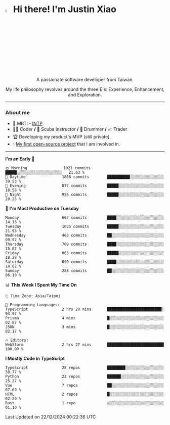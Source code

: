 # <img src="https://media.giphy.com/media/hvRJCLFzcasrR4ia7z/giphy.gif" width="5%">Hi there! I'm Justin Xiao
<p align="center">A passionate software developer from Taiwan.  </p>
<p align="center">My life philosophy revolves around the three E's: Experience, Enhancement, and Exploration.</p>

---
### About me
- 👀 MBTI - [INTP](https://www.16personalities.com/intp-personality)
- 👨‍💻 Coder **/** 🤿 Scuba Instructor **/** 🥁 Drummer **/** 📈 Trader
- 🏆 Developing my product's MVP (still private).
- 💧 [My first open-source project](https://github.com/Game-as-a-Service/Game-Lobby-Web) that I am involved in.

---
<!--START_SECTION:waka-->
**I'm an Early 🐤** 

```text
🌞 Morning                1021 commits        █████░░░░░░░░░░░░░░░░░░░░   21.63 % 
🌆 Daytime                1866 commits        ██████████░░░░░░░░░░░░░░░   39.53 % 
🌃 Evening                877 commits         █████░░░░░░░░░░░░░░░░░░░░   18.58 % 
🌙 Night                  956 commits         █████░░░░░░░░░░░░░░░░░░░░   20.25 % 
```
📅 **I'm Most Productive on Tuesday** 

```text
Monday                   667 commits         ████░░░░░░░░░░░░░░░░░░░░░   14.13 % 
Tuesday                  1035 commits        █████░░░░░░░░░░░░░░░░░░░░   21.93 % 
Wednesday                468 commits         ██░░░░░░░░░░░░░░░░░░░░░░░   09.92 % 
Thursday                 709 commits         ████░░░░░░░░░░░░░░░░░░░░░   15.02 % 
Friday                   863 commits         █████░░░░░░░░░░░░░░░░░░░░   18.28 % 
Saturday                 690 commits         ████░░░░░░░░░░░░░░░░░░░░░   14.62 % 
Sunday                   288 commits         ██░░░░░░░░░░░░░░░░░░░░░░░   06.10 % 
```


📊 **This Week I Spent My Time On** 

```text
🕑︎ Time Zone: Asia/Taipei

💬 Programming Languages: 
TypeScript               2 hrs 20 mins       ████████████████████████░   94.97 % 
Prisma                   4 mins              █░░░░░░░░░░░░░░░░░░░░░░░░   02.87 % 
JSON                     3 mins              █░░░░░░░░░░░░░░░░░░░░░░░░   02.17 % 

🔥 Editors: 
WebStorm                 2 hrs 27 mins       █████████████████████████   100.00 % 
```

**I Mostly Code in TypeScript** 

```text
TypeScript               28 repos            ████████░░░░░░░░░░░░░░░░░   30.77 % 
Python                   23 repos            ██████░░░░░░░░░░░░░░░░░░░   25.27 % 
Vue                      7 repos             ██░░░░░░░░░░░░░░░░░░░░░░░   07.69 % 
HTML                     2 repos             █░░░░░░░░░░░░░░░░░░░░░░░░   02.20 % 
Rust                     1 repo              ░░░░░░░░░░░░░░░░░░░░░░░░░   01.10 % 
```




 Last Updated on 22/12/2024 00:22:36 UTC
<!--END_SECTION:waka-->
